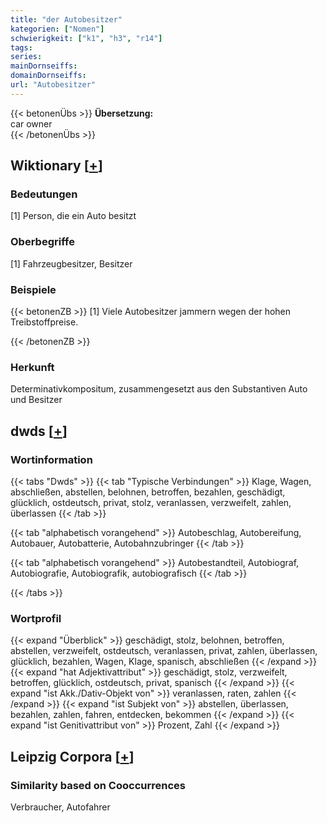```yaml
---
title: "der Autobesitzer"
kategorien: ["Nomen"]
schwierigkeit: ["k1", "h3", "r14"]
tags:
series:
mainDornseiffs:
domainDornseiffs:
url: "Autobesitzer"
---
```


{{< betonenÜbs >}}
**Übersetzung:**  
car owner  
{{< /betonenÜbs >}}

## Wiktionary [[+](https://de.wiktionary.org/wiki/Autobesitzer)]

### Bedeutungen
[1] Person, die ein Auto besitzt  

### Oberbegriffe
[1] Fahrzeugbesitzer, Besitzer  

### Beispiele
{{< betonenZB >}}
[1] Viele Autobesitzer jammern wegen der hohen Treibstoffpreise.  

{{< /betonenZB >}}
### Herkunft
Determinativkompositum, zusammengesetzt aus den Substantiven Auto und Besitzer  



## dwds [[+](https://www.dwds.de/wb/Autobesitzer)]

### Wortinformation
{{< tabs "Dwds" >}}
{{< tab "Typische Verbindungen" >}}
Klage, Wagen, abschließen, abstellen, belohnen, betroffen, bezahlen, geschädigt, glücklich, ostdeutsch, privat, stolz, veranlassen, verzweifelt, zahlen, überlassen
{{< /tab >}}

{{< tab "alphabetisch vorangehend" >}}
Autobeschlag, Autobereifung, Autobauer, Autobatterie, Autobahnzubringer
{{< /tab >}}

{{< tab "alphabetisch vorangehend" >}}
Autobestandteil, Autobiograf, Autobiografie, Autobiografik, autobiografisch
{{< /tab >}}

{{< /tabs >}}

### Wortprofil
{{< expand "Überblick" >}} geschädigt, stolz, belohnen, betroffen, abstellen, verzweifelt, ostdeutsch, veranlassen, privat, zahlen, überlassen, glücklich, bezahlen, Wagen, Klage, spanisch, abschließen {{< /expand >}}
{{< expand "hat Adjektivattribut" >}} geschädigt, stolz, verzweifelt, betroffen, glücklich, ostdeutsch, privat, spanisch {{< /expand >}}
{{< expand "ist Akk./Dativ-Objekt von" >}} veranlassen, raten, zahlen {{< /expand >}}
{{< expand "ist Subjekt von" >}} abstellen, überlassen, bezahlen, zahlen, fahren, entdecken, bekommen {{< /expand >}}
{{< expand "ist Genitivattribut von" >}} Prozent, Zahl {{< /expand >}}

## Leipzig Corpora [[+](https://corpora.uni-leipzig.de/en/res?word=Autobesitzer&corpusId=deu_newscrawl-public_2018)]


### Similarity based on Cooccurrences
Verbraucher, Autofahrer

